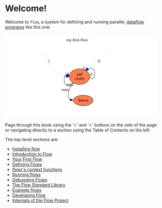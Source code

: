 # Welcome!
Welcome to `flow`, a system for defining and running parallel, 
[dataflow programs](https://en.wikipedia.org/wiki/Dataflow_programming) like this one:

![First flow](first_flow/first.svg)

Page through this book using the '>' and '<' buttons on the side of the page or navigating directly
to a section using the Table of Contents on the left.

The top-level sections are:
* [Installing flow](../INSTALLING.md)
* [Introduction to Flow](introduction/what_is_flow.md)
* [Your First Flow](first_flow/first_flow.md)
* [Defining Flows](describing/definition_overview.md)
* [flowr's context functions](../flowr/src/bin/flowrcli/context/flowrcli_context_functions.md)
* [Running flows](running/running.md)
* [Debugging Flows](debugging/debugger.md)
* [The Flow Standard Library](../flowstdlib/README.md)
* [Example flows](../flowr/examples/README.md)
* [Developing Flow](developing/overview.md)
* [Internals of the Flow Project](internals/overview.md)

